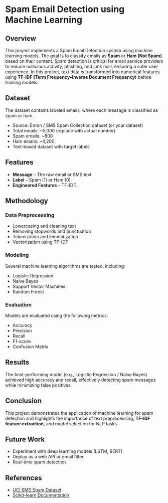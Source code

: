<!DOCTYPE html>
<html lang="en">
<head>
    <meta charset="UTF-8">
</head>
<body>
    <h1>Spam Email Detection using Machine Learning</h1>
    <h2>Overview</h2>
    <p>This project implements a Spam Email Detection system using machine learning models. 
    The goal is to classify emails as <strong>Spam</strong> or <strong>Ham (Not Spam)</strong> 
    based on their content. Spam detection is critical for email service providers to reduce 
    malicious activity, phishing, and junk mail, ensuring a safer user experience. 
    In this project, text data is transformed into numerical features using 
    <strong>TF-IDF (Term Frequency–Inverse Document Frequency)</strong> before training models.</p>
    <h2>Dataset</h2>
    <p>The dataset contains labeled emails, where each message is classified as spam or ham.</p>
    <ul>
        <li>Source: Enron / SMS Spam Collection dataset (or your dataset)</li>
        <li>Total emails: ~5,000 (replace with actual number)</li>
        <li>Spam emails: ~800</li>
        <li>Ham emails: ~4,200</li>
        <li>Text-based dataset with target labels</li>
    </ul>
    <h2>Features</h2>
    <ul>
        <li><strong>Message</strong> – The raw email or SMS text</li>
        <li><strong>Label</strong> – Spam (1) or Ham (0)</li>
        <li><strong>Engineered Features</strong> – TF-IDF.</li>
    </ul>
    <h2>Methodology</h2>
    <h3>Data Preprocessing</h3>
    <ul>
        <li>Lowercasing and cleaning text</li>
        <li>Removing stopwords and punctuation</li>
        <li>Tokenization and lemmatization</li>
        <li>Vectorization using TF-IDF</li>
    </ul>
    <h3>Modeling</h3>
    <p>Several machine learning algorithms are tested, including:</p>
    <ul>
        <li>Logistic Regression</li>
        <li>Naive Bayes</li>
        <li>Support Vector Machines</li>
        <li>Random Forest</li>
    </ul>
    <h3>Evaluation</h3>
    <p>Models are evaluated using the following metrics:</p>
    <ul>
        <li>Accuracy</li>
        <li>Precision</li>
        <li>Recall</li>
        <li>F1-score</li>
        <li>Confusion Matrix</li>
    </ul>
    <h2>Results</h2>
    <p>The best-performing model (e.g., Logistic Regression / Naive Bayes) achieved high accuracy and 
    recall, effectively detecting spam messages while minimizing false positives.</p>
    <h2>Conclusion</h2>
    <p>This project demonstrates the application of machine learning for spam detection and 
    highlights the importance of text preprocessing, <strong>TF-IDF feature extraction</strong>, 
    and model selection for NLP tasks.</p>
    <h2>Future Work</h2>
    <ul>
        <li>Experiment with deep learning models (LSTM, BERT)</li>
        <li>Deploy as a web API or email filter</li>
        <li>Real-time spam detection</li>
    </ul>
    <h2>References</h2>
    <ul>
        <li><a href="https://archive.ics.uci.edu/ml/datasets/sms+spam+collection" target="_blank">UCI SMS Spam Dataset</a></li>
        <li><a href="https://scikit-learn.org/stable/" target="_blank">Scikit-learn Documentation</a></li>
    </ul>
</body>
</html>
